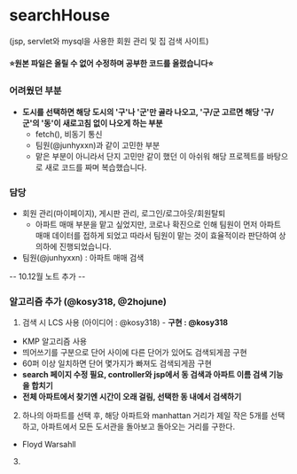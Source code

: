 # searchHouse
(jsp, servlet와 mysql을 사용한 회원 관리 및 집 검색 사이트)

#### ⭐원본 파일은 올릴 수 없어 수정하며 공부한 코드를 올렸습니다⭐

### 어려웠던 부분
- <b>도시를 선택하면 해당 도시의 '구'나 '군'만 골라 나오고, '구/군 고르면 해당 '구/군'의 '동'이 새로고침 없이 나오게 하는 부분</b>
  - fetch(), 비동기 통신
  - 팀원(@junhyxxn)과 같이 고민한 부분
  - 맡은 부분이 아니라서 단지 고민만 같이 했던 이 아쉬워 해당 프로젝트를 바탕으로 새로 코드를 짜며 복습했습니다.

### 담당
- 회원 관리(마이페이지), 게시판 관리, 로그인/로그아웃/회원탈퇴
  - 아파트 매매 부분을 맡고 싶었지만, 코로나 확진으로 인해 팀원이 먼저 아파트 매매 데이터를 접하게 되었고 따라서 팀원이 맡는 것이 효율적이라 판단하여 상의하에 진행되었습니다.
- 팀원(@junhyxxn) : 아파트 매매 검색

-- 10.12월 노트 추가 --
### 알고리즘 추가 (@kosy318, @2hojune)
1. 검색 시 LCS 사용 (아이디어 : @kosy318) - <b>구현 : @kosy318</b>
  - KMP 알고리즘 사용
  - 띄어쓰기를 구분으로 단어 사이에 다른 단어가 있어도 검색되게끔 구현
  - 60퍼 이상 일치하면 단어 몇가지가 빠져도 검색되게끔 구현
  - <b>search 페이지 수정 필요, controller와 jsp에서 동 검색과 아파트 이름 검색 기능을 합치기</b>
  - <b>전체 아파트에서 찾기엔 시간이 오래 걸림, 선택한 동 내에서 검색하기</b>
2. 하나의 아파트를 선택 후, 해당 아파트와 manhattan 거리가 제일 작은 5개를 선택하고, 아파트에서 모든 도서관을 돌아보고 돌아오는 거리를 구한다.
  - Floyd Warsahll 
3. 
